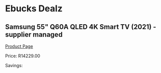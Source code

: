 
# Ebucks Dealz
## Samsung 55" Q60A QLED 4K Smart TV (2021) - supplier managed
[Product Page](https://www.ebucks.com/web/shop/productSelected.do?prodId=1211638586&catId=363628796)

Price: R14229.00

Savings: 


	